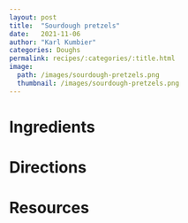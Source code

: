 ```yaml
---
layout: post
title:  "Sourdough pretzels"
date:   2021-11-06
author: "Karl Kumbier"
categories: Doughs
permalink: recipes/:categories/:title.html
image:
  path: /images/sourdough-pretzels.png
  thumbnail: /images/sourdough-pretzels.png
---
```


# Ingredients

# Directions

# Resources
